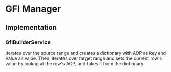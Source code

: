 # GFI Manager

## Implementation

### GfiBuilderService

Iterates over the source range and creates a dictionary with AOP as key and Value as value.
Then, iterates over target range and sets the current row's value by lookng at the row's AOP, and takes it from the dictionary
